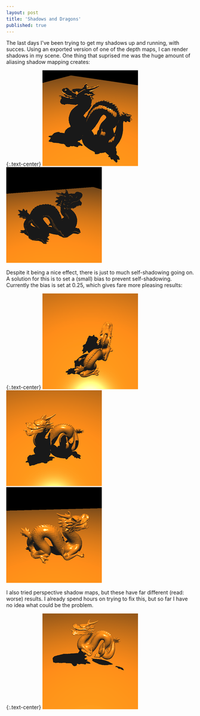 ```yaml
---
layout: post
title: 'Shadows and Dragons'
published: true
---
```


The last days I've been trying to get my shadows up and running, with succes. Using an exported version of one of the depth maps, I can render shadows in my scene. One thing that suprised me was the huge amount of aliasing shadow mapping creates:

{:.text-center}
![Dragon](/uploads/2009/10/Dragon5.png)
![Dragon](/uploads/2009/10/Dragon6.png)

Despite it being a nice effect, there is just to much self-shadowing going on. A solution for this is to set a (small) bias to prevent self-shadowing. Currently the bias is set at 0.25, which gives fare more pleasing results:

{:.text-center}
![Dragon](/uploads/2009/10/Dragon7.png)
![Dragon](/uploads/2009/10/Dragon8.png)
![Dragon](/uploads/2009/10/Dragon9.png)

I also tried perspective shadow maps, but these have far different (read: worse) results. I already spend hours on trying to fix this, but so far I have no idea what could be the problem.

{:.text-center}
![Dragon](/uploads/2009/10/Dragon10.png)

